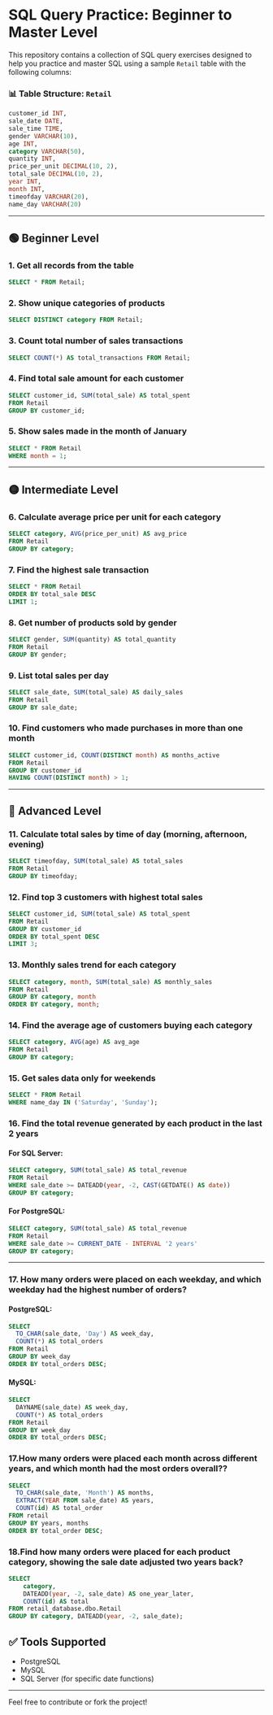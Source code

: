 
# SQL Query Practice: Beginner to Master Level

This repository contains a collection of SQL query exercises designed to help you practice and master SQL using a sample `Retail` table with the following columns:

### 📊 Table Structure: `Retail`

```sql
customer_id INT,
sale_date DATE,
sale_time TIME,
gender VARCHAR(10),
age INT,
category VARCHAR(50),
quantity INT,
price_per_unit DECIMAL(10, 2),
total_sale DECIMAL(10, 2),
year INT,
month INT,
timeofday VARCHAR(20),
name_day VARCHAR(20)
```

---

## 🟢 Beginner Level

### 1. Get all records from the table

```sql
SELECT * FROM Retail;
```

### 2. Show unique categories of products

```sql
SELECT DISTINCT category FROM Retail;
```

### 3. Count total number of sales transactions

```sql
SELECT COUNT(*) AS total_transactions FROM Retail;
```

### 4. Find total sale amount for each customer

```sql
SELECT customer_id, SUM(total_sale) AS total_spent
FROM Retail
GROUP BY customer_id;
```

### 5. Show sales made in the month of January

```sql
SELECT * FROM Retail
WHERE month = 1;
```

---

## 🟡 Intermediate Level

### 6. Calculate average price per unit for each category

```sql
SELECT category, AVG(price_per_unit) AS avg_price
FROM Retail
GROUP BY category;
```

### 7. Find the highest sale transaction

```sql
SELECT * FROM Retail
ORDER BY total_sale DESC
LIMIT 1;
```

### 8. Get number of products sold by gender

```sql
SELECT gender, SUM(quantity) AS total_quantity
FROM Retail
GROUP BY gender;
```

### 9. List total sales per day

```sql
SELECT sale_date, SUM(total_sale) AS daily_sales
FROM Retail
GROUP BY sale_date;
```

### 10. Find customers who made purchases in more than one month

```sql
SELECT customer_id, COUNT(DISTINCT month) AS months_active
FROM Retail
GROUP BY customer_id
HAVING COUNT(DISTINCT month) > 1;
```

---

## 🔴 Advanced Level

### 11. Calculate total sales by time of day (morning, afternoon, evening)

```sql
SELECT timeofday, SUM(total_sale) AS total_sales
FROM Retail
GROUP BY timeofday;
```

### 12. Find top 3 customers with highest total sales

```sql
SELECT customer_id, SUM(total_sale) AS total_spent
FROM Retail
GROUP BY customer_id
ORDER BY total_spent DESC
LIMIT 3;
```

### 13. Monthly sales trend for each category

```sql
SELECT category, month, SUM(total_sale) AS monthly_sales
FROM Retail
GROUP BY category, month
ORDER BY category, month;
```

### 14. Find the average age of customers buying each category

```sql
SELECT category, AVG(age) AS avg_age
FROM Retail
GROUP BY category;
```

### 15. Get sales data only for weekends

```sql
SELECT * FROM Retail
WHERE name_day IN ('Saturday', 'Sunday');
```

### 16. Find the total revenue generated by each product in the last 2 years

#### For SQL Server:

```sql
SELECT category, SUM(total_sale) AS total_revenue
FROM Retail
WHERE sale_date >= DATEADD(year, -2, CAST(GETDATE() AS date))
GROUP BY category;
```

#### For PostgreSQL:

```sql
SELECT category, SUM(total_sale) AS total_revenue
FROM Retail
WHERE sale_date >= CURRENT_DATE - INTERVAL '2 years'
GROUP BY category;
```

---

### 17. How many orders were placed on each weekday, and which weekday had the highest number of orders?

#### PostgreSQL:

```sql
SELECT 
  TO_CHAR(sale_date, 'Day') AS week_day,
  COUNT(*) AS total_orders
FROM Retail
GROUP BY week_day
ORDER BY total_orders DESC;
```

#### MySQL:

```sql
SELECT 
  DAYNAME(sale_date) AS week_day,
  COUNT(*) AS total_orders
FROM Retail
GROUP BY week_day
ORDER BY total_orders DESC;
```

### 17.How many orders were placed each month across different years, and which month had the most orders overall??

```sql
SELECT 
  TO_CHAR(sale_date, 'Month') AS months,
  EXTRACT(YEAR FROM sale_date) AS years,
  COUNT(id) AS total_order
FROM retail
GROUP BY years, months
ORDER BY total_order DESC;

```
### 18.Find how many orders were placed for each product category, showing the sale date adjusted two years back?

```sql
SELECT 
    category,
    DATEADD(year, -2, sale_date) AS one_year_later,
    COUNT(id) AS total
FROM retail_database.dbo.Retail
GROUP BY category, DATEADD(year, -2, sale_date);
```

## ✅ Tools Supported

- PostgreSQL  
- MySQL  
- SQL Server (for specific date functions)

---

Feel free to contribute or fork the project!
